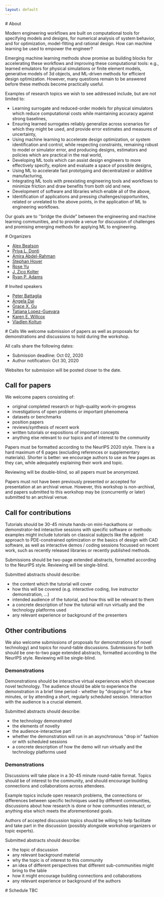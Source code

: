 ```yaml
---
layout: default
---
```


<a name="about"> 
# About

Modern engineering workflows are built on computational tools for specifying models and designs, 
for numerical analysis of system behavior, and for optimization, model-fitting and rational design. 
How can machine learning be used to empower the engineer?

Emerging machine learning methods show promise as building blocks for accelerating these workflows and improving these computational tools: 
e.g., learned emulators for physical simulations or finite element models, 
generative models of 3d objects, 
and ML-driven methods for efficient design optimization. 
However, many questions remain to be answered before these methods become practically useful. 

Examples of research topics we wish to see addressed include, but are not limited to:
- Learning surrogate and reduced-order models for physical simulators which reduce computational costs while maintaining accuracy against strong baselines,
- Ensuring learned surrogates reliably generalize across scenarios for which they might be used, and provide error estimates and measures of uncertainty,
- Using machine learning to accelerate design optimization, or system identification and control, while respecting constraints, remaining robust to model or simulator error, and producing designs, estimators and policies which are practical in the real world,
- Developing ML tools which can assist design engineers to more effectively specify, explore and evaluate a space of possible designs,
- Using ML to accelerate fast prototyping and decentralized or additive manufacturing,
- Integrating ML tools with preexisting engineering tools and workflows to minimize friction and draw benefits from both old and new,
- Development of software and libraries which enable all of the above,
- Identification of applications and pressing challenges/opportunities, related or unrelated to the above points, in the application of ML to engineering workflows.

Our goals are to ''bridge the divide" between the engineering and machine learning communities, and to provide a venue for discussion of challenges and promising emerging methods for applying ML to engineering.

<a name="organizers"> 
# Organizers

- [Alex Beatson](https://www.cs.princeton.edu/~abeatson/)
- [Priya L. Donti](http://priyadonti.com/)
- [Amira Abdel-Rahman](https://amiraa.pages.cba.mit.edu/home/)
- [Stephan Hoyer](http://stephanhoyer.com/)
- [Rose Yu](http://roseyu.com/)
- [J. Zico Kolter](http://zicokolter.com/)
- [Ryan P. Adams](https://www.cs.princeton.edu/~rpa/)

<a name="speakers"> 
# Invited speakers

- [Peter Battaglia](https://scholar.google.com/citations?user=nQ7Ij30AAAAJ&hl=en)
- [Angela Dai](https://angeladai.github.io/)
- [Grace X. Gu](https://gu.berkeley.edu/)
- [Tatiana Lopez-Guevara](http://zepolitat.co/)
- [Karen E. Willcox](https://kiwi.oden.utexas.edu/)
- [Vladlen Koltun](http://vladlen.info/)

<a name="calls"> 
# Calls
We welcome submission of papers as well as proposals for demonstrations and discussions to hold during the workshop.
    
All calls share the following dates:
- Submission deadline: Oct 02, 2020
- Author notification: Oct 30, 2020

Websites for submission will be posted closer to the date.

## Call for papers
We welcome papers consisting of:
- original completed research or high-quality work-in-progress
- investigations of open problems or important phenomena
- datasets or benchmarks
- position papers
- reviews/synthesis of recent work
- written tutorials or expositions of important concepts
- anything else relevant to our topics and of interest to the community 

Papers must be formatted according to the NeurIPS 2020 style. 
There is a hard maximum of 6 pages (excluding references or supplementary materials). Shorter is better: we encourage authors to use as few pages as they can, while adequately explaining their work and topic.
    
Reviewing will be double-blind, so all papers must be anonymized.

Papers must not have been previously presented or accepted for presentation at an archival venue. However, this workshop is non-archival, and papers submitted to this workshop may be (concurrently or later) submitted to an archival venue.


## Call for contributions
Tutorials should be 30-45 minute hands-on mini-hackathons or demonstrator-led interactive sessions with specific software or methods: examples might include tutorials on classical subjects like the adjoint approach to PDE-constrained optimization or the basics of design with CAD software, as well as  interactive  demos / coding  sessions focussed on recent work, such as recently released libraries or recently published methods. 

Submissions should be two-page extended abstracts, formatted according to the NeurIPS style. Reviewing will be single-blind.

Submitted abstracts should describe:
- the content which the tutorial will cover
- how this will be covered (e.g. interactive coding, live instructor demonstration, ...)
- intended audience of the tutorial, and how this will be relevant to them
- a concrete description of how the tutorial will run virtually and the technology platforms used
- any relevant experience or background of the presenters


## Other contributions
We also welcome submissions of proposals for demonstrations (of novel technology) and topics for round-table discussions. Submissions for both should be one-to-two page extended abstracts, formatted according to the NeurIPS style. Reviewing will be single-blind.

### Demonstrations
Demonstrations should be interactive virtual experiences which showcase novel technology. The audience should be able to experience the demonstration in a brief time period - whether by "dropping in" for a few minutes, or by attending a short, regularly scheduled session. Interaction with the audience is a crucial element.

Submitted abstracts should describe:
- the technology demonstrated
- the elements of novelty
- the audience-interactive part
- whether the demonstration will run in an asynchronous "drop in" fashion or with scheduled sessions
- a concrete description of how the demo will run virtually and the technology platforms used


### Demonstrations
Discussions will take place in a 30-45 minute round-table format. Topics should be of interest to the community, and should encourage building connections and collaborations across attendees.

Example topics include open research problems, the connections or differences between specific techniques used by different communities, discussions about how research is done or how communities interact, or anything else which meets the aforementioned goals.

Authors of accepted discussion topics should be willing to help facilitate and take part in the discussion (possibly alongside workshop organizers or topic experts).

Submitted abstracts should describe:
- the topic of discussion
- any relevant background material
- why the topic is of interest to this community
- an idea of different perspectives that different sub-communities might bring to the table
- how it might encourage building connections and collaborations
- any relevant experience or background of the authors

<a name="schedule"> 
# Schedule 
TBC
